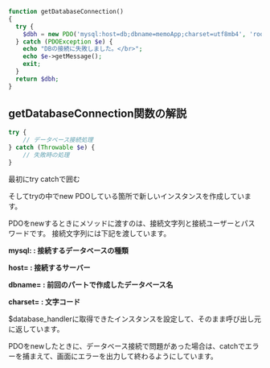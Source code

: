 ```php
function getDatabaseConnection()
{
  try {
    $dbh = new PDO('mysql:host=db;dbname=memoApp;charset=utf8mb4', 'root', 'password');
  } catch (PDOException $e) {
    echo "DBの接続に失敗しました。</br>";
    echo $e->getMessage();
    exit;
  }
  return $dbh;
}
```

## getDatabaseConnection関数の解説
```php
try {
    // データベース接続処理
} catch (Throwable $e) {
    // 失敗時の処理
}
```
最初にtry catchで囲む

そしてtryの中でnew PDOしている箇所で新しいインスタンスを作成しています。

PDOをnewするときにメソッドに渡すのは、接続文字列と接続ユーザーとパスワードです。
接続文字列には下記を渡しています。

**mysql: : 接続するデータベースの種類**

**host= : 接続するサーバー**

**dbname= : 前回のパートで作成したデータベース名**

**charset= : 文字コード**

$database_handlerに取得できたインスタンスを設定して、そのまま呼び出し元に返しています。

PDOをnewしたときに、データベース接続で問題があった場合は、catchでエラーを捕まえて、画面にエラーを出力して終わるようにしています。
